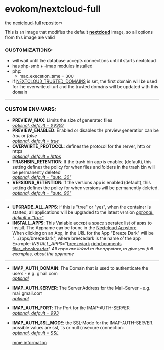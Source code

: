 # evokom/nextcloud-full

the [nextcloud-full](https://github.com/evokom/nextcloud-full) repository

This is an Image that modifies the default **[nextcloud](https://hub.docker.com/_/nextcloud/)** image, so all options from this image are valid

### CUSTOMIZATIONS:

- will wait until the database accepts connections until it starts nextcloud
- has php-smb + -imap modules installed
- php:
  - max_execution_time = 300
- if [NEXTCLOUD_TRUSTED_DOMAINS](https://hub.docker.com/_/nextcloud/) is set, the first domain will be used for the overwrite.cli.url and the trusted domains will be updated with this domain

---

### CUSTOM ENV-VARS:

- **PREVIEW_MAX**: Limits the size of generated files  
  _[optional, default = 99999](https://docs.nextcloud.com/server/19/admin_manual/configuration_server/config_sample_php_parameters.html?highlight=preview%20max#previews)_
- **PREVIEW_ENABLED**: Enabled or disables the preview generation can be _true_ or _false_  
  _[optional, default = true](https://docs.nextcloud.com/server/19/admin_manual/configuration_server/config_sample_php_parameters.html?highlight=preview%20max#previews)_
- **OVERWIRTE_PROTOCOL**: defines the protocol for the server, http or https  
  _[optional, default = https](https://docs.nextcloud.com/server/19/admin_manual/configuration_server/reverse_proxy_configuration.html?highlight=overwrite%20protocol)_
- **TRASHBIN_RETENTION**: If the trash bin app is enabled (default), this setting defines the policy for when files and folders in the trash bin will be permanently deleted.  
  _[optional, default = "auto, 30"](https://docs.nextcloud.com/server/19/admin_manual/configuration_server/config_sample_php_parameters.html?#deleted-items-trash-bin)_
- **VERSIONS_RETENTION**: If the versions app is enabled (default), this setting defines the policy for when versions will be permanently deleted.  
  _[optional, default = "auto, 90"](https://docs.nextcloud.com/server/19/admin_manual/configuration_server/config_sample_php_parameters.html?#file-versions)_

---

- **UPGRADE_ALL_APPS**: if this is "true" or "yes", when the container is started, all applications will be upgraded to the latest version _[optional, default = "true"](#)_
- **INSTALL_APPS**: This Variable accept a space sperated list of apps to install. The Appname can be found in the [Nextcloud Appstore](https://apps.nextcloud.com/).  
  When clicking on an App, in the URL for the App "Breeze Dark" will be ".../apps/breezedark", where breezedark is the name of the app  
  Example: _INSTALL_APPS_="[breezedark](https://apps.nextcloud.com/apps/breezedark) [richdocuments](https://apps.nextcloud.com/apps/richdocuments) [files_ebookreader](https://apps.nextcloud.com/apps/files_ebookreader)" _All apps are linked to the appstore, to give you full examples, about the appname_

---

- **IMAP_AUTH_DOMAIN**: The Domain that is used to authenticate the users - e.g. gmail.com  
  _[optional](#)_
- **IMAP_AUTH_SERVER**: The Server Address for the Mail-Server - e.g. mail.gmail.com  
  _[optional](#)_
- **IMAP_AUTH_PORT**: The Port for the IMAP-AUTH-SERVER  
  _[optional, default = 993](#)_
- **IMAP_AUTH_SSL_MODE**: the SSL-Mode for the IMAP-AUTH-SERVER. possible values are ssl, tls or null (insecure connection)  
  _[optional, default = SSL](#)_

  [more information](https://github.com/nextcloud/user_external#readme)
